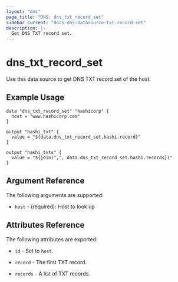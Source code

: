 ```yaml
---
layout: "dns"
page_title: "DNS: dns_txt_record_set"
sidebar_current: "docs-dns-datasource-txt-record-set"
description: |-
  Get DNS TXT record set.
---
```


# dns_txt_record_set

Use this data source to get DNS TXT record set of the host.

## Example Usage

```hcl
data "dns_txt_record_set" "hashicorp" {
  host = "www.hashicorp.com"
}

output "hashi_txt" {
  value = "${data.dns_txt_record_set.hashi.record}"
}

output "hashi_txts" {
  value = "${join(",", data.dns_txt_record_set.hashi.records})"
}
```

## Argument Reference

The following arguments are supported:

 * `host` - (required): Host to look up

## Attributes Reference

The following attributes are exported:

 * `id` - Set to `host`.

 * `record` - The first TXT record.

 * `records` - A list of TXT records.
